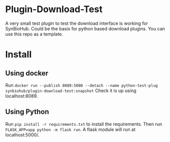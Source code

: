 # Plugin-Download-Test
A very small test plugin to test the download interface is working for SynBioHub. Could be the basis for python based download plugins. You can use this repo as a template.

# Install
## Using docker
Run `docker run --publish 8089:5000 --detach --name python-test-plug synbiohub/plugin-download-test:snapshot`
Check it is up using localhost:8089.

## Using Python
Run `pip install -r requirements.txt` to install the requirements. Then run `FLASK_APP=app python -m flask run`. A flask module will run at localhost:5000/.
